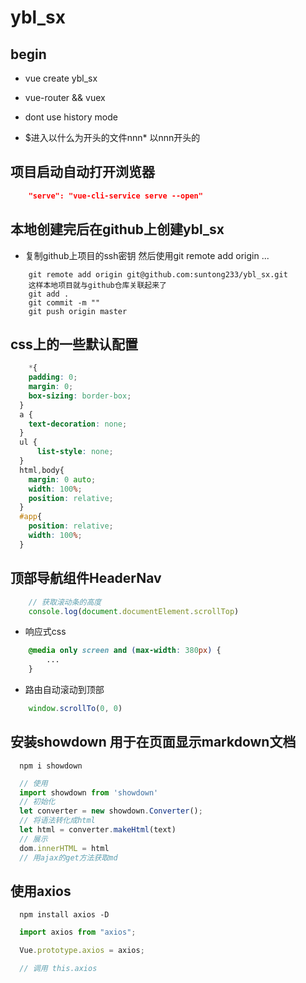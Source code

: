 # ybl_sx

## begin
* vue create ybl_sx
* vue-router && vuex
* dont use history mode

* $进入以什么为开头的文件nnn* 以nnn开头的

## 项目启动自动打开浏览器
```json
    "serve": "vue-cli-service serve --open"
```

## 本地创建完后在github上创建ybl_sx

* 复制github上项目的ssh密钥 然后使用git remote add origin ...
```
    git remote add origin git@github.com:suntong233/ybl_sx.git
    这样本地项目就与github仓库关联起来了
    git add . 
    git commit -m ""
    git push origin master
```
## css上的一些默认配置
```css
    *{
    padding: 0;
    margin: 0;
    box-sizing: border-box;
  }
  a {
    text-decoration: none;
  }
  ul {
      list-style: none;
  }
  html,body{
    margin: 0 auto;
    width: 100%;
    position: relative;
  }
  #app{
    position: relative;
    width: 100%;
  }
```
## 顶部导航组件HeaderNav

```js
    // 获取滚动条的高度
    console.log(document.documentElement.scrollTop)
```
* 响应式css
```css
    @media only screen and (max-width: 380px) {
        ...
    }
```
* 路由自动滚动到顶部
```js
    window.scrollTo(0, 0)
```

## 安装showdown 用于在页面显示markdown文档

```
  npm i showdown
```
```js
  // 使用
  import showdown from 'showdown'
  // 初始化
  let converter = new showdown.Converter();
  // 将语法转化成html
  let html = converter.makeHtml(text)
  // 展示
  dom.innerHTML = html
  // 用ajax的get方法获取md
```

## 使用axios
```
  npm install axios -D
```
```js
  import axios from "axios";

  Vue.prototype.axios = axios;

  // 调用 this.axios
```